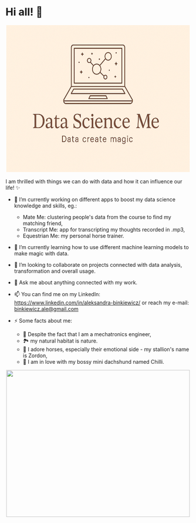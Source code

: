 # Hi all! 🧚

<p align="center">
  <img src="datascienceme.png" width="500" height="400">
</p>

I am thrilled with things we can do with data and how it can influence our life! ✨

- 🔭 I’m currently working on different apps to boost my data science knowledge and skills, eg.:
  - Mate Me: clustering people's data from the course to find my matching friend,
  - Transcript Me: app for transcripting my thoughts recorded in .mp3,
  - Equestrian Me: my personal horse trainer.
- 🌱 I’m currently learning how to use different machine learning models to make magic with data.
- 👯 I’m looking to collaborate on projects connected with data analysis, transformation and overall usage.
  
- 💬 Ask me about anything connected with my work.
- 📫 You can find me on my LinkedIn: https://www.linkedin.com/in/aleksandra-binkiewicz/ or reach my e-mail: binkiewicz.ale@gmail.com
- ⚡ Some facts about me:
  - 🤖 Despite the fact that I am a mechatronics engineer,
  - 🏞️ my natural habitat is nature.
  - 🐴 I adore horses, especially their emotional side - my stallion's name is Zordon,
  - 🐶 I am in love with my bossy mini dachshund named Chilli.

<p align="center">
  <img src="menrobot.png" width="500" height="400">
</p>
